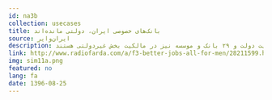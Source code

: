 ```yaml
---
id: na3b
collection: usecases
title: بانک‌های خصوصی ایران، دولتی مانده‌اند
source: ایران‌وایر 
description: در پایان مهرماه ۱۳۹۶ در وبسایت بانک مرکزی نام ۴۲ بانک و موسسه اعتباری غیربانکی به عنوان موسسات دارای مجوز فعالیت رسمی از این بانک درج شده است. ما به دلیل حجم ناچیز فعالیت‌ها و نیز عدم ارتباط به بحث، از پنج بانک بین‌المللی به نام‌های استاندارد چارترد، بانک تجارتی ایران و اروپا، بانک مشترک ایران و ونزوئلا، بانک تعاون اسلامی برای سرمایه‌گذاری و فیوچر بانک صرف‌نظر می‌کنیم. از ۳۷ موسسه باقی‌مانده به روایت بانک مرکزی، ۸ بانک و موسسه در مالکیت دولت و ۲۹ بانک و موسسه نیز در مالکیت بخش غیردولتی هستند.
link: http://www.radiofarda.com/a/f3-better-jobs-all-for-men/28211599.html
img: sim11a.png
featured: no
lang: fa
date: 1396-08-25
---
```


